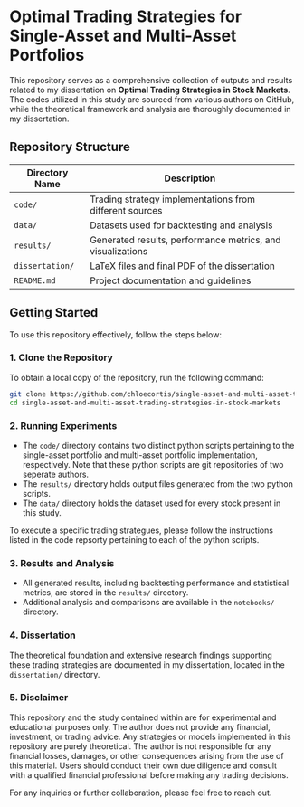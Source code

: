 # Optimal Trading Strategies for Single-Asset and Multi-Asset Portfolios

This repository serves as a comprehensive collection of outputs and results related to my dissertation on **Optimal Trading Strategies in Stock Markets**. The codes utilized in this study are sourced from various authors on GitHub, while the theoretical framework and analysis are thoroughly documented in my dissertation.

## Repository Structure

| Directory Name           | Description                                                            |
|--------------------------|------------------------------------------------------------------------|
| `code/`                  | Trading strategy implementations from different sources                |
| `data/`                  | Datasets used for backtesting and analysis                             |
| `results/`               | Generated results, performance metrics, and visualizations             |
| `dissertation/`          | LaTeX files and final PDF of the dissertation                          |
| `README.md`              | Project documentation and guidelines                                   |

## Getting Started

To use this repository effectively, follow the steps below:

### 1. Clone the Repository
To obtain a local copy of the repository, run the following command:
```bash
git clone https://github.com/chloecortis/single-asset-and-multi-asset-trading-strategies-in-stock-markets.git
cd single-asset-and-multi-asset-trading-strategies-in-stock-markets
```

### 2. Running Experiments
- The `code/` directory contains two distinct python scripts pertaining to the single-asset portfolio and multi-asset portfolio implementation, respectively. Note that these python scripts are git repositories of two seperate authors.
- The `results/` directory holds output files generated from the two python scripts.
- The `data/` directory holds the dataset used for every stock present in this study.

To execute a specific trading strategues, please follow the instructions listed in the code repsorty pertaining to each of the python scripts.

### 3. Results and Analysis
- All generated results, including backtesting performance and statistical metrics, are stored in the `results/` directory.
- Additional analysis and comparisons are available in the `notebooks/` directory.

### 4. Dissertation
The theoretical foundation and extensive research findings supporting these trading strategies are documented in my dissertation, located in the `dissertation/` directory.

### 5. Disclaimer
This repository and the study contained within are for experimental and educational purposes only. The author does not provide any financial, investment, or trading advice. Any strategies or models implemented in this repository are purely theoretical. The author is not responsible for any financial losses, damages, or other consequences arising from the use of this material. Users should conduct their own due diligence and consult with a qualified financial professional before making any trading decisions.

For any inquiries or further collaboration, please feel free to reach out.

